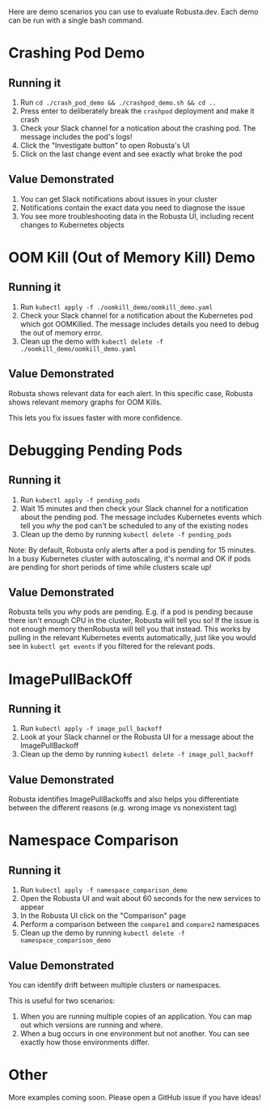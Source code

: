 Here are demo scenarios you can use to evaluate Robusta.dev. Each demo can be run with a single bash command.

# Crashing Pod Demo

## Running it

1. Run `cd ./crash_pod_demo && ./crashpod_demo.sh && cd ..`
2. Press enter to deliberately break the `crashpod` deployment and make it crash
3. Check your Slack channel for a notication about the crashing pod. The message includes the pod's logs!
4. Click the "Investigate button" to open Robusta's UI
5. Click on the last change event and see exactly what broke the pod

## Value Demonstrated

1. You can get Slack notifications about issues in your cluster 
2. Notifications contain the exact data you need to diagnose the issue
3. You see more troubleshooting data in the Robusta UI, including recent changes to Kubernetes objects

# OOM Kill (Out of Memory Kill) Demo

## Running it

1. Run `kubectl apply -f ./oomkill_demo/oomkill_demo.yaml`
2. Check your Slack channel for a notification about the Kubernetes pod which got OOMKilled. The message includes details you need to debug the out of memory error.
3. Clean up the demo with `kubectl delete -f ./oomkill_demo/oomkill_demo.yaml`

## Value Demonstrated

Robusta shows relevant data for each alert. In this specific case, Robusta shows relevant memory graphs for OOM Kills.

This lets you fix issues faster with more confidence.

# Debugging Pending Pods

## Running it

1. Run `kubectl apply -f pending_pods` 
2. Wait 15 minutes and then check your Slack channel for a notification about the pending pod. The message includes Kubernetes events which tell you *why* the pod can't be scheduled to any of the existing nodes
3. Clean up the demo by running `kubectl delete -f pending_pods`

Note: By default, Robusta only alerts after a pod is pending for 15 minutes. In a busy Kubernetes cluster with autoscaling, it's normal and OK if pods are pending for short periods of time while clusters scale up!

## Value Demonstrated

Robusta tells you *why* pods are pending. E.g. if a pod is pending because there isn't enough CPU in the cluster, Robusta will tell you so! If the issue is not enough memory thenRobusta will tell you that instead. This works by pulling in the relevant Kubernetes events automatically, just like you would see in `kubectl get events` if you filtered for the relevant pods.

# ImagePullBackOff

## Running it

1. Run `kubectl apply -f image_pull_backoff`
2. Look at your Slack channel or the Robusta UI for a message about the ImagePullBackoff
3. Clean up the demo by running `kubectl delete -f image_pull_backoff`

## Value Demonstrated

Robusta identifies ImagePullBackoffs and also helps you differentiate between the different reasons (e.g. wrong image vs nonexistent tag)

# Namespace Comparison

## Running it

1. Run `kubectl apply -f namespace_comparison_demo` 
2. Open the Robusta UI and wait about 60 seconds for the new services to appear
2. In the Robusta UI click on the "Comparison" page
3. Perform a comparison between the `compare1` and `compare2` namespaces
4. Clean up the demo by running `kubectl delete -f namespace_comparison_demo`

## Value Demonstrated

You can identify drift between multiple clusters or namespaces.

This is useful for two scenarios:

1. When you are running multiple copies of an application. You can map out which versions are running and where.
2. When a bug occurs in one environment but not another. You can see exactly how those environments differ.

# Other
More examples coming soon. Please open a GitHub issue if you have ideas!

